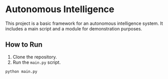 # Autonomous Intelligence

This project is a basic framework for an autonomous intelligence system. It includes a main script and a module for demonstration purposes.

## How to Run

1. Clone the repository.
2. Run the `main.py` script.

```bash
python main.py
```
